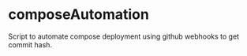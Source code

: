 # composeAutomation
Script to automate compose deployment using github webhooks to get commit hash.
